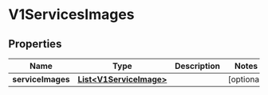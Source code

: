 # V1ServicesImages

## Properties
Name | Type | Description | Notes
------------ | ------------- | ------------- | -------------
**serviceImages** | [**List&lt;V1ServiceImage&gt;**](V1ServiceImage.md) |  |  [optional]
